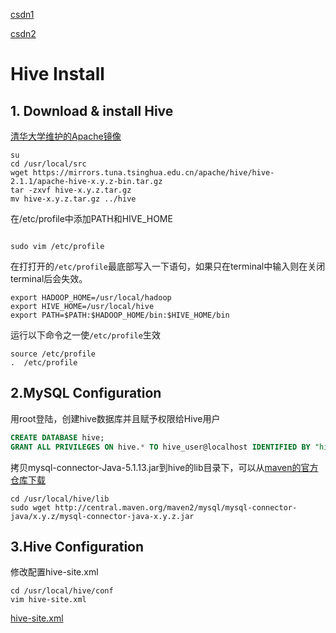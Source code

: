 [csdn1](http://blog.csdn.net/luyee2010/article/details/8466146)

[csdn2](http://blog.csdn.net/wind520/article/details/38638031)

# Hive Install

## 1. Download & install Hive

[清华大学维护的Apache镜像](https://mirrors.tuna.tsinghua.edu.cn/apache/)

```shell
su
cd /usr/local/src
wget https://mirrors.tuna.tsinghua.edu.cn/apache/hive/hive-2.1.1/apache-hive-x.y.z-bin.tar.gz
tar -zxvf hive-x.y.z.tar.gz
mv hive-x.y.z.tar.gz ../hive
```

在/etc/profile中添加PATH和HIVE_HOME

```shell

sudo vim /etc/profile
```

在打打开的`/etc/profile`最底部写入一下语句，如果只在terminal中输入则在关闭terminal后会失效。

```shell
export HADOOP_HOME=/usr/local/hadoop
export HIVE_HOME=/usr/local/hive
export PATH=$PATH:$HADOOP_HOME/bin:$HIVE_HOME/bin
```

运行以下命令之一使`/etc/profile`生效

```shell
source /etc/profile
.  /etc/profile
```

## 2.MySQL Configuration

用root登陆，创建hive数据库并且赋予权限给Hive用户

```sql
CREATE DATABASE hive;
GRANT ALL PRIVILEGES ON hive.* TO hive_user@localhost IDENTIFIED BY "hive_password";
```

拷贝mysql-connector-Java-5.1.13.jar到hive的lib目录下，可以从[maven的官方仓库下载](http://central.maven.org/maven2/mysql/mysql-connector-java)

```shell
cd /usr/local/hive/lib
sudo wget http://central.maven.org/maven2/mysql/mysql-connector-java/x.y.z/mysql-connector-java-x.y.z.jar
```

## 3.Hive Configuration

修改配置hive-site.xml

```shell
cd /usr/local/hive/conf
vim hive-site.xml
```

[hive-site.xml](hive-site.xml)